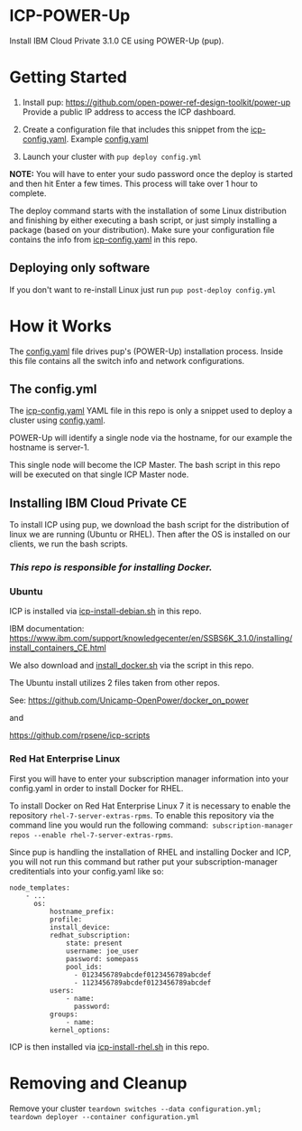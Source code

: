 # ICP-POWER-Up
Install IBM Cloud Private 3.1.0 CE using POWER-Up (pup).

# Getting Started

1. Install pup: https://github.com/open-power-ref-design-toolkit/power-up Provide a public IP address to access the ICP dashboard.

2. Create a  configuration file that includes this snippet from the [icp-config.yaml](./yamls/icp-config.yaml). Example [config.yaml](./yamls/config.yaml)

3. Launch your cluster with ```pup deploy config.yml``` 


**NOTE:** You will have to enter your sudo password once the deploy is started and then hit Enter a few times. This process will take over 1 hour to complete.

The deploy command starts with the installation of some Linux distribution and finishing by either executing a bash script, or just simply installing a package (based on your distribution). Make sure your configuration file contains the info from [icp-config.yaml](./yamls/icp-config.yaml) in this repo.

## Deploying only software
If you don't want to re-install Linux just run ```pup post-deploy config.yml```


# How it Works

The [config.yaml](./yamls/config.yaml) file drives pup's (POWER-Up) installation process. Inside this file contains all the switch info and network configurations.

## The config.yml
The [icp-config.yaml](./yamls/icp-config.yaml) YAML file in this repo is only a snippet used to deploy a cluster using [config.yaml](./yamls/config.yaml).

POWER-Up will identify a single node via the hostname, for our example the hostname is server-1.

This single node will become the ICP Master. The bash script in this repo will be executed on that single ICP Master node.


## Installing IBM Cloud Private CE

To install ICP using pup, we download the bash script for the distribution of linux we are running (Ubuntu or RHEL). Then after the OS is installed on our clients, we run the bash scripts. 

### **_This repo is responsible for installing Docker._**

### Ubuntu

ICP is installed via [icp-install-debian.sh](./scripts/icp-install-debian.sh) in this repo. 

IBM documentation: https://www.ibm.com/support/knowledgecenter/en/SSBS6K_3.1.0/installing/install_containers_CE.html

We also download and [install_docker.sh](./scripts/install_docker.sh) via the script in this repo.

The Ubuntu install utilizes 2 files taken from other repos.

See: https://github.com/Unicamp-OpenPower/docker_on_power

and

https://github.com/rpsene/icp-scripts

### Red Hat Enterprise Linux

First you will have to enter your subscription manager information into your config.yaml in order to install Docker for RHEL. 

To install Docker on Red Hat Enterprise Linux 7 it is necessary to enable the repository ```rhel-7-server-extras-rpms```. To enable this repository via the command line you would run the following command:``` subscription-manager repos --enable rhel-7-server-extras-rpms```. 

Since pup is handling the installation of RHEL and installing Docker and ICP, you will not run this command but rather put your subscription-manager creditentials into your config.yaml like so:

```
node_templates:
    - ...
      os:
          hostname_prefix:
          profile:
          install_device:
          redhat_subscription:
              state: present
              username: joe_user
              password: somepass
              pool_ids:
                - 0123456789abcdef0123456789abcdef
                - 1123456789abcdef0123456789abcdef
          users:
              - name:
                password:
          groups:
              - name:
          kernel_options:
```

ICP is then installed via [icp-install-rhel.sh](./scripts/icp-install-rhel.sh) in this repo. 

# Removing and Cleanup

Remove your cluster ```teardown switches --data configuration.yml; teardown deployer --container configuration.yml```
